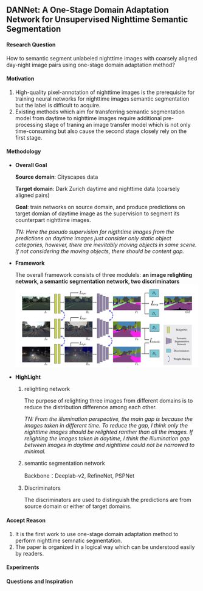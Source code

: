 ## DANNet: A One-Stage Domain Adaptation Network for Unsupervised Nighttime Semantic Segmentation

#### Research Question
How to semantic segment unlabeled nighttime images with coarsely aligned day-night image pairs using one-stage domain adaptation method?

#### Motivation
1. High-quality pixel-annotation of nighttime images is the prerequisite for training neural networks for nighttime images semantic segmentation but the label is difficult to acquire. 
2. Existing methods which aim for transferring semantic segmentation model from daytime to nighttime images require additional pre-processing stage of traning an image transfer model which is not only time-consuming but also cause the second stage closely rely on the first stage.

#### Methodology
- **Overall Goal**

  **Source domain**: Cityscapes data 
  
  **Target domain**: Dark Zurich daytime and nighttime data (coarsely aligned pairs)
  
  **Goal**: train networks on source domain, and produce predictions on target domian of daytime image as the supervision to segment its counterpart nighttime images.
  
  *TN: Here the pseudo supervision for nigthtime images from the predictions on daytime images just consider only static object categories, however, there are inevitably moving objects in same scene. If not considering the moving objects, there should be content gap.*


- **Framework**

  The overall framework consists of three modulels: **an image relighting network, a semantic segmentation network, two discriminators**
  ![images](../Image/Architecture-of-DANNet.png)
  
- **HighLight**
  1. relighting network
  
     The purpose of relighting three images from different domains is to reduce the distribution difference among each other.
     
     *TN: From the illumination perspective, the main gap is because the images taken in different time. To reduce the gap, I think only the nighttime images should be relighted ranther than all the images. If relighting the images taken in daytime, I think the illumination gap between images in daytime and nighttime could not be narrowed to minimal.*
     
   2. semantic segmentation network
   
      Backbone：Deeplab-v2, RefineNet, PSPNet

   3. Discriminators

      The discriminators are used to distinguish the predictions are from source domain or either of target domains.
  

#### Accept Reason
1. It is the first work to use one-stage domain adaptation method to perform nighttime semnatic segmentation.
2. The paper is organized in a logical way which can be understood easily by readers.

#### Experiments

#### Questions and Inspiration
